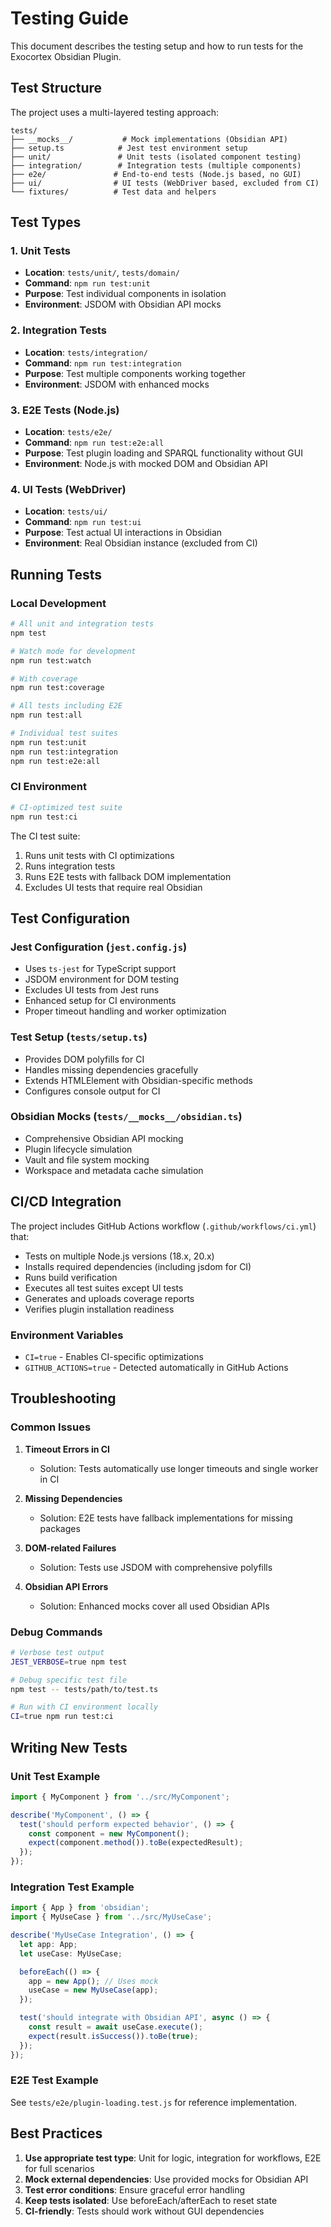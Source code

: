 # Testing Guide

This document describes the testing setup and how to run tests for the Exocortex Obsidian Plugin.

## Test Structure

The project uses a multi-layered testing approach:

```
tests/
├── __mocks__/           # Mock implementations (Obsidian API)
├── setup.ts            # Jest test environment setup
├── unit/               # Unit tests (isolated component testing)
├── integration/        # Integration tests (multiple components)
├── e2e/               # End-to-end tests (Node.js based, no GUI)
├── ui/                # UI tests (WebDriver based, excluded from CI)
└── fixtures/          # Test data and helpers
```

## Test Types

### 1. Unit Tests
- **Location**: `tests/unit/`, `tests/domain/`
- **Command**: `npm run test:unit`
- **Purpose**: Test individual components in isolation
- **Environment**: JSDOM with Obsidian API mocks

### 2. Integration Tests
- **Location**: `tests/integration/`
- **Command**: `npm run test:integration`
- **Purpose**: Test multiple components working together
- **Environment**: JSDOM with enhanced mocks

### 3. E2E Tests (Node.js)
- **Location**: `tests/e2e/`
- **Command**: `npm run test:e2e:all`
- **Purpose**: Test plugin loading and SPARQL functionality without GUI
- **Environment**: Node.js with mocked DOM and Obsidian API

### 4. UI Tests (WebDriver)
- **Location**: `tests/ui/`
- **Command**: `npm run test:ui`
- **Purpose**: Test actual UI interactions in Obsidian
- **Environment**: Real Obsidian instance (excluded from CI)

## Running Tests

### Local Development
```bash
# All unit and integration tests
npm test

# Watch mode for development
npm run test:watch

# With coverage
npm run test:coverage

# All tests including E2E
npm run test:all

# Individual test suites
npm run test:unit
npm run test:integration
npm run test:e2e:all
```

### CI Environment
```bash
# CI-optimized test suite
npm run test:ci
```

The CI test suite:
1. Runs unit tests with CI optimizations
2. Runs integration tests
3. Runs E2E tests with fallback DOM implementation
4. Excludes UI tests that require real Obsidian

## Test Configuration

### Jest Configuration (`jest.config.js`)
- Uses `ts-jest` for TypeScript support
- JSDOM environment for DOM testing
- Excludes UI tests from Jest runs
- Enhanced setup for CI environments
- Proper timeout handling and worker optimization

### Test Setup (`tests/setup.ts`)
- Provides DOM polyfills for CI
- Handles missing dependencies gracefully
- Extends HTMLElement with Obsidian-specific methods
- Configures console output for CI

### Obsidian Mocks (`tests/__mocks__/obsidian.ts`)
- Comprehensive Obsidian API mocking
- Plugin lifecycle simulation
- Vault and file system mocking
- Workspace and metadata cache simulation

## CI/CD Integration

The project includes GitHub Actions workflow (`.github/workflows/ci.yml`) that:

- Tests on multiple Node.js versions (18.x, 20.x)
- Installs required dependencies (including jsdom for CI)
- Runs build verification
- Executes all test suites except UI tests
- Generates and uploads coverage reports
- Verifies plugin installation readiness

### Environment Variables
- `CI=true` - Enables CI-specific optimizations
- `GITHUB_ACTIONS=true` - Detected automatically in GitHub Actions

## Troubleshooting

### Common Issues

1. **Timeout Errors in CI**
   - Solution: Tests automatically use longer timeouts and single worker in CI

2. **Missing Dependencies**
   - Solution: E2E tests have fallback implementations for missing packages

3. **DOM-related Failures**
   - Solution: Tests use JSDOM with comprehensive polyfills

4. **Obsidian API Errors**
   - Solution: Enhanced mocks cover all used Obsidian APIs

### Debug Commands
```bash
# Verbose test output
JEST_VERBOSE=true npm test

# Debug specific test file
npm test -- tests/path/to/test.ts

# Run with CI environment locally
CI=true npm run test:ci
```

## Writing New Tests

### Unit Test Example
```typescript
import { MyComponent } from '../src/MyComponent';

describe('MyComponent', () => {
  test('should perform expected behavior', () => {
    const component = new MyComponent();
    expect(component.method()).toBe(expectedResult);
  });
});
```

### Integration Test Example
```typescript
import { App } from 'obsidian';
import { MyUseCase } from '../src/MyUseCase';

describe('MyUseCase Integration', () => {
  let app: App;
  let useCase: MyUseCase;

  beforeEach(() => {
    app = new App(); // Uses mock
    useCase = new MyUseCase(app);
  });

  test('should integrate with Obsidian API', async () => {
    const result = await useCase.execute();
    expect(result.isSuccess()).toBe(true);
  });
});
```

### E2E Test Example
See `tests/e2e/plugin-loading.test.js` for reference implementation.

## Best Practices

1. **Use appropriate test type**: Unit for logic, integration for workflows, E2E for full scenarios
2. **Mock external dependencies**: Use provided mocks for Obsidian API
3. **Test error conditions**: Ensure graceful error handling
4. **Keep tests isolated**: Use beforeEach/afterEach to reset state
5. **CI-friendly**: Tests should work without GUI dependencies